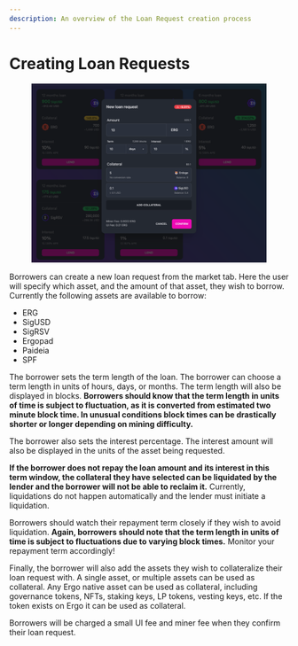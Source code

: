 ```yaml
---
description: An overview of the Loan Request creation process
---
```


# Creating Loan Requests

<figure><img src="../.gitbook/assets/Screen Shot 2023-04-16 at 2.00.28 PM.png" alt=""><figcaption></figcaption></figure>

Borrowers can create a new loan request from the market tab. Here the user will specify which asset, and the amount of that asset, they wish to borrow. Currently the following assets are available to borrow:

* ERG
* SigUSD
* SigRSV
* Ergopad
* Paideia
* SPF

The borrower sets the term length of the loan. The borrower can choose a term length in units of hours, days, or months. The term length will also be displayed in blocks. **Borrowers should know that the term length in units of time is subject to fluctuation, as it is converted from estimated two minute block time. In unusual conditions block times can be drastically shorter or longer depending on mining difficulty.**

The borrower also sets the interest percentage. The interest amount will also be displayed in the units of the asset being requested.

**If the borrower does not repay the loan amount and its interest in this term window, the collateral they have selected can be liquidated by the lender and the borrower will not be able to reclaim it.** Currently, liquidations do not happen automatically and the lender must initiate a liquidation.

Borrowers should watch their repayment term closely if they wish to avoid liquidation. **Again, borrowers should note that the term length in units of time is subject to fluctuations due to varying block times.** Monitor your repayment term accordingly!

Finally, the borrower will also add the assets they wish to collateralize their loan request with. A single asset, or multiple assets can be used as collateral. Any Ergo native asset can be used as collateral, including governance tokens, NFTs, staking keys, LP tokens, vesting keys, etc. If the token exists on Ergo it can be used as collateral.

Borrowers will be charged a small UI fee and miner fee when they confirm their loan request.
